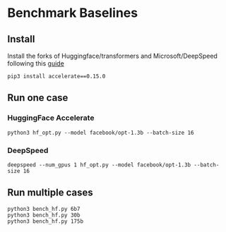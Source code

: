 # Benchmark Baselines

## Install
Install the forks of Huggingface/transformers and Microsoft/DeepSpeed following this [guide](../third_party/README.md)

```
pip3 install accelerate==0.15.0
```

## Run one case

### HuggingFace Accelerate
```
python3 hf_opt.py --model facebook/opt-1.3b --batch-size 16
```

### DeepSpeed 
```
deepspeed --num_gpus 1 hf_opt.py --model facebook/opt-1.3b --batch-size 16
```

## Run multiple cases
```
python3 bench_hf.py 6b7
python3 bench_hf.py 30b
python3 bench_hf.py 175b
```
